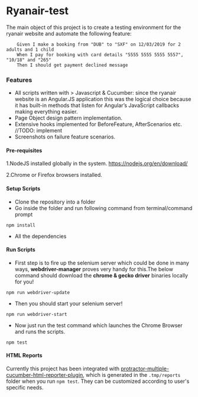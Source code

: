 # Ryanair-test

The main object of this project is to create a testing environment for the ryanair website and automate the following feature:
```
    Given I make a booking from "DUB" to "SXF" on 12/03/2019 for 2 adults and 1 child
    When I pay for booking with card details "5555 5555 5555 5557", "10/18" and "265"
    Then I should get payment declined message
```
### Features
* All scripts written with > Javascript & Cucumber: since the ryanair website is an Angular.JS application this was the logical choice because it has built-in methods that listen for Angular’s JavaScript callbacks making everything easier.
* Page Object design pattern implementation.
* Extensive hooks implemented for BeforeFeature, AfterScenarios etc. //TODO: implement
* Screenshots on failure feature scenarios.

#### Pre-requisites
1.NodeJS installed globally in the system.
https://nodejs.org/en/download/

2.Chrome or Firefox browsers installed.


#### Setup Scripts
* Clone the repository into a folder
* Go inside the folder and run following command from terminal/command prompt
```
npm install
```
* All the dependencies

#### Run Scripts

* First step is to fire up the selenium server which could be done in many ways,  **webdriver-manager** proves very handy for this.The below command should download the **chrome & gecko driver** binaries locally for you!

```
npm run webdriver-update
```

* Then you should start your selenium server!
```
npm run webdriver-start
```

* Now just run the test command which launches the Chrome Browser and runs the scripts.
```
npm test
```

#### HTML Reports
Currently this project has been integrated with [protractor-multiple-cucumber-html-reporter-plugin](https://github.com/wswebcreation/protractor-multiple-cucumber-html-reporter-plugin), which is generated in the `.tmp/reports` folder when you run `npm test`.
They can be customized according to user's specific needs.

